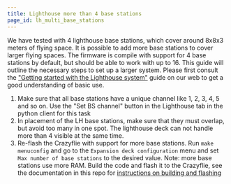 ```yaml
---
title: Lighthouse more than 4 base stations
page_id: lh_multi_base_stations
---
```


We have tested with 4 lighthouse base stations, which cover around 8x8x3 meters of flying space. It is possible to add more base stations to cover larger flying spaces. The firmware is compile with support for 4 base stations by default, but should be able to work with up to 16. This guide will outline the necessary steps to set up a larger
system. Please first consult the
["Getting started with the Lighthouse system"](https://www.bitcraze.io/documentation/tutorials/getting-started-with-lighthouse/)
guide on our web to get a good understanding of basic use.

1. Make sure that all base stations have a unique channel like 1, 2, 3, 4, 5 and so on.  Use the "Set BS channel" button in the Lighthouse tab
in the python client for this task
2. In placement of the LH base stations, make sure that they must overlap, but avoid too many in one spot. The lighthouse deck can not handle more than 4 visible
at the same time.
3. Re-flash the Crazyflie with support for more base stations. Run `make menuconfig` and go to the `Expansion deck configuration`
menu and set `Max number of base stations` to the desired value. Note: more base stations use more RAM. Build the code and
flash it to the Crazyflie, see the documentation in this repo for [instructions on building and flashing](/docs/building-and-flashing/build.md)
